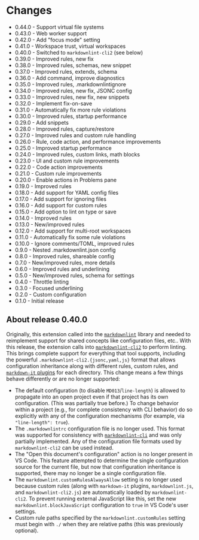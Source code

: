 # Changes

* 0.44.0 - Support virtual file systems
* 0.43.0 - Web worker support
* 0.42.0 - Add "focus mode" setting
* 0.41.0 - Workspace trust, virtual workspaces
* 0.40.0 - Switched to `markdownlint-cli2` (see below)
* 0.39.0 - Improved rules, new fix
* 0.38.0 - Improved rules, schemas, new snippet
* 0.37.0 - Improved rules, extends, schema
* 0.36.0 - Add command, improve diagnostics
* 0.35.0 - Improved rules, .markdownlintignore
* 0.34.0 - Improved rules, new fix, JSONC config
* 0.33.0 - Improved rules, new fix, new snippets
* 0.32.0 - Implement fix-on-save
* 0.31.0 - Automatically fix more rule violations
* 0.30.0 - Improved rules, startup performance
* 0.29.0 - Add snippets
* 0.28.0 - Improved rules, capture/restore
* 0.27.0 - Improved rules and custom rule handling
* 0.26.0 - Rule, code action, and performance improvements
* 0.25.0 - Improved startup performance
* 0.24.0 - Improved rules, custom links, math blocks
* 0.23.0 - UI and custom rule improvements
* 0.22.0 - Code action improvements
* 0.21.0 - Custom rule improvements
* 0.20.0 - Enable actions in Problems pane
* 0.19.0 - Improved rules
* 0.18.0 - Add support for YAML config files
* 0.17.0 - Add support for ignoring files
* 0.16.0 - Add support for custom rules
* 0.15.0 - Add option to lint on type or save
* 0.14.0 - Improved rules
* 0.13.0 - New/improved rules
* 0.12.0 - Add support for multi-root workspaces
* 0.11.0 - Automatically fix some rule violations
* 0.10.0 - Ignore comments/TOML, improved rules
* 0.9.0 - Nested .markdownlint.json config
* 0.8.0 - Improved rules, shareable config
* 0.7.0 - New/improved rules, more details
* 0.6.0 - Improved rules and underlining
* 0.5.0 - New/improved rules, schema for settings
* 0.4.0 - Throttle linting
* 0.3.0 - Focused underlining
* 0.2.0 - Custom configuration
* 0.1.0 - Initial release

## About release 0.40.0

Originally, this extension called into the [`markdownlint`](https://github.com/DavidAnson/markdownlint) library and needed to reimplement support for shared concepts like configuration files, etc.. With this release, the extension calls into [`markdownlint-cli2`](https://github.com/DavidAnson/markdownlint-cli2) to perform linting. This brings complete support for everything that tool supports, including the powerful `.markdownlint-cli2.{jsonc,yaml,js}` format that allows configuration inheritance along with different rules, custom rules, and [`markdown-it` plugins](https://www.npmjs.com/search?q=keywords:markdown-it-plugin) for each directory. This change means a few things behave differently or are no longer supported:

* The default configuration (to disable `MD013`/`line-length`) is allowed to propagate into an open project even if that project has its own configuration. (This was partially true before.) To change behavior within a project (e.g., for complete consistency with CLI behavior) do so explicitly with any of the configuration mechanisms (for example, via `"line-length": true`).
* The `.markdownlintrc` configuration file is no longer used. This format was supported for consistency with [`markdownlint-cli`](https://github.com/igorshubovych/markdownlint-cli) and was only partially implemented. Any of the configuration file formats used by `markdownlint-cli2` can be used instead.
* The "Open this document's configuration" action is no longer present in VS Code. This feature attempted to determine the single configuration source for the current file, but now that configuration inheritance is supported, there may no longer be a single configuration file.
* The `markdownlint.customRulesAlwaysAllow` setting is no longer used because custom rules (along with `markdown-it` plugins, `markdownlint.js`, and `markdownlint-cli2.js`) are automatically loaded by `markdownlint-cli2`. To prevent running external JavaScript like this, set the new `markdownlint.blockJavaScript` configuration to `true` in VS Code's user settings.
* Custom rule paths specified by the `markdownlint.customRules` setting must begin with `./` when they are relative paths (this was previously optional).

<!-- markdownlint-disable-file required-headings -->
